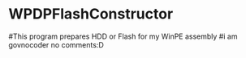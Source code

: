 # WPDPFlashConstructor
#This program prepares HDD or Flash for my WinPE assembly
#i am govnocoder no comments:D
